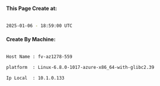 
   
#### This Page Create at:

```bash

2025-01-06 - 18:59:00 UTC

```

#### Create By Machine:

```bash

Host Name : fv-az1278-559

platform  : Linux-6.8.0-1017-azure-x86_64-with-glibc2.39

Ip Local  : 10.1.0.133

```

